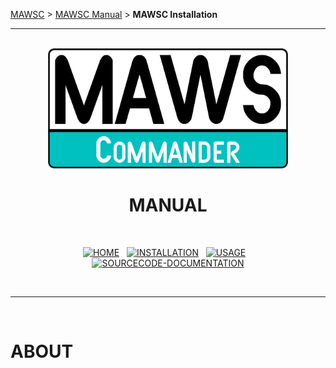 <!-- b220618.112932 -->

[MAWSC](../../../) &gt; [MAWSC Manual](../MAWSC-Manual.md) &gt;  **MAWSC Installation**

***

<br>

<div align="center">

  <img src="../../../.github/Logo/maws-logo-commander-512x256.png" alt="MAWSC logo" width="384">
  <h1> 
    MANUAL<br>
  </h1>
  <br>
  
  [![HOME](https://img.shields.io/badge/HOME-007474?style=for-the-badge)](doc/Manual/MAWSC-Manual.md)&nbsp;&nbsp;&nbsp;[![INSTALLATION](https://img.shields.io/badge/INSTALLATION-00c0c0?style=for-the-badge)](doc/Manual/Installation/MAWSC-Installation.md)&nbsp;&nbsp;&nbsp;[![USAGE](https://img.shields.io/badge/USAGE-007474?style=for-the-badge)](doc/Manual/Usage/MAWSC-Usage.md)&nbsp;&nbsp;&nbsp;[![SOURCECODE-DOCUMENTATION](https://img.shields.io/badge/SOURCECODE%20DOCUMENTATION-007474?style=for-the-badge)](doc/Manual/Sourcecode/MAWSC-Sourcecode.md)

</div>

<br>

***

<br>

# ABOUT
